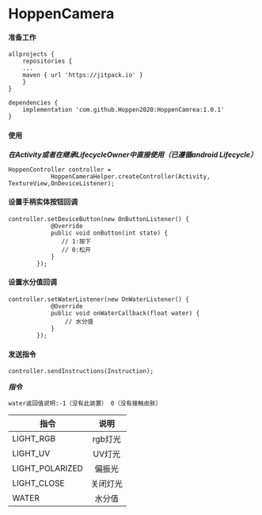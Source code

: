 # HoppenCamera
#### 准备工作
```
allprojects {
    repositories {
	...
	maven { url 'https://jitpack.io' }
	}
}
```
```
dependencies {
    implementation 'com.github.Hoppen2020:HoppenCamrea:1.0.1'
}
```
#### 使用
***在Activity或者在继承LifecycleOwner中直接使用（已遵循android Lifecycle）***
```
HoppenController controller =
            HoppenCameraHelper.createController(Activity, TextureView,OnDeviceListener);
```
#### 设置手柄实体按钮回调
```
controller.setDeviceButton(new OnButtonListener() {
            @Override
            public void onButton(int state) {
               // 1:按下
               // 0:松开
            }
        });
```
#### 设置水分值回调
```
controller.setWaterListener(new OnWaterListener() {
            @Override
            public void onWaterCallback(float water) {
                // 水分值
            }
        });
```
#### 发送指令
```
controller.sendInstructions(Instruction);
```
***指令***

`water返回值说明:-1（没有此装置） 0（没有接触皮肤）`

|指令|说明|
|---|:---:|
|LIGHT_RGB|rgb灯光|
|LIGHT_UV|UV灯光|
|LIGHT_POLARIZED|偏振光|
|LIGHT_CLOSE|关闭灯光|
|WATER|水分值|
